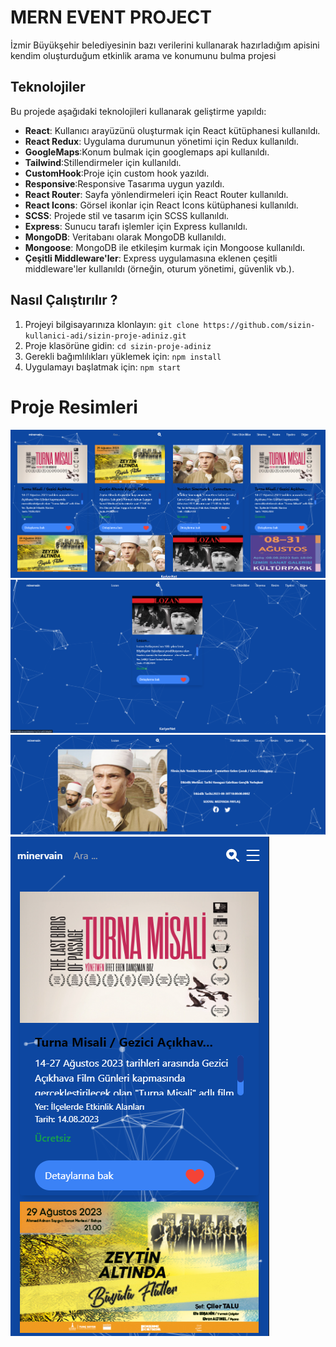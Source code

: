 # MERN EVENT PROJECT

İzmir Büyükşehir belediyesinin bazı verilerini kullanarak hazırladığım apisini kendim oluşturduğum etkinlik arama ve konumunu bulma projesi
## Teknolojiler

Bu projede aşağıdaki teknolojileri kullanarak geliştirme yapıldı:

- **React**: Kullanıcı arayüzünü oluşturmak için React kütüphanesi kullanıldı.
- **React Redux**: Uygulama durumunun yönetimi için Redux kullanıldı.
- **GoogleMaps**:Konum bulmak için googlemaps api kullanıldı.
- **Tailwind**:Stillendirmeler için kullanıldı.
- **CustomHook**:Proje için custom hook yazıldı.
- **Responsive**:Responsive Tasarıma uygun yazıldı.
- **React Router**: Sayfa yönlendirmeleri için React Router kullanıldı.
- **React Icons**: Görsel ikonlar için React Icons kütüphanesi kullanıldı.
- **SCSS**: Projede stil ve tasarım için SCSS kullanıldı.
- **Express**: Sunucu tarafı işlemler için Express kullanıldı.
- **MongoDB**: Veritabanı olarak MongoDB kullanıldı.
- **Mongoose**: MongoDB ile etkileşim kurmak için Mongoose kullanıldı.
- **Çeşitli Middleware'ler**: Express uygulamasına eklenen çeşitli middleware'ler kullanıldı (örneğin, oturum yönetimi, güvenlik vb.).

## Nasıl Çalıştırılır ?

1. Projeyi bilgisayarınıza klonlayın: `git clone https://github.com/sizin-kullanici-adi/sizin-proje-adiniz.git`
2. Proje klasörüne gidin: `cd sizin-proje-adiniz`
3. Gerekli bağımlılıkları yüklemek için: `npm install`
4. Uygulamayı başlatmak için: `npm start`

<h1>Proje Resimleri </h1>

<img src='./projeresimleri/1.png'>
<img src='./projeresimleri/2.png'>
<img src='./projeresimleri/3.png'>
<img src='./projeresimleri/4.png'>








